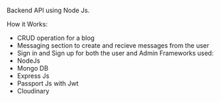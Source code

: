 Backend API using Node Js.

How it Works:
- CRUD operation for a blog
- Messaging section to create and recieve messages from the user
- Sign in and Sign up for both the user and Admin
Frameworks used:
- NodeJs
- Mongo DB
- Express Js
- Passport Js with Jwt
- Cloudinary
